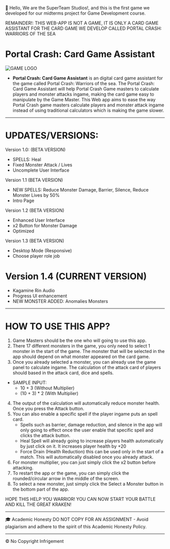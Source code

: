 👋 Hello, We are the SuperTeam Studios!, and this is the first game we developed for our midterms project for Game Development course.

REMAINDER!: THIS WEB-APP IS NOT A GAME, IT IS ONLY A CARD GAME ASSISTANT FOR THE CARD GAME WE DEVELOP CALLED PORTAL CRASH: WARRIORS OF THE SEA

# Portal Crash: Card Game Assistant
![GAME LOGO](https://github.com/Renzxs/Portal-Crash-Game-Assistant/assets/90491632/f4183de5-b76e-4eba-baee-e0ed221352a1)

- **Portal Crash: Card Game Assistant** is an digital card game assistant for the game called Portal Crash: Warriors of the sea. The Portal Crash: Card Game Assistant will help Portal Crash Game masters to calculate players and monster attacks ingame, making the card game easy to manipulate by the Game Master. This Web app aims to ease the way Portal Crash game masters calculate players and monster attack ingame instead of using traditional calculators which is making the game slower.

- - - -
# UPDATES/VERSIONS: 

Version 1.0: (BETA VERSION)
- SPELLS: Heal
- Fixed Monster Attack / Lives
- Uncomplete User Interface

Version 1.1 (BETA VERSION)
- NEW SPELLS: Reduce Monster Damage, Barrier, Silence, Reduce Monster Lives by 50%
- Intro Page

Version 1.2 (BETA VERSION)
- Enhanced User Interface
- x2 Button for Monster Damage
- Optimized

Version 1.3 (BETA VERSION)
- Desktop Mode (Responsive)
- Choose player role job

# Version 1.4 (CURRENT VERSION)
- Kagamine Rin Audio
- Progress UI enhancement
- NEW MONSTER ADDED: Anomalies Monsters

- - - -
# HOW TO USE THIS APP?
1. Game Masters should be the one who will going to use this app.
2. There 17 different monsters in the game, you only need to select 1 monster in the start of the game. The monster that will be selected in the app should depend on what monster appeared on the card game.
3. Once you already selected a monster, you can already use the game panel to calculate ingame. The calculation of the attack card of players should based in the attack card, dice and spells.
- SAMPLE INPUT:
   - 10 + 3 (Without Multiplier)
   - (10 + 3) * 2 (With Multiplier)
4. The output of the calculation will automatically reduce monster health. Once you press the Attack button.
5. You can also enable a specific spell if the player ingame puts an spell card.
    - Spells such as barrier, damage reduction, and silence in the app will only going to effect once the user enable that specific spell and clicks the attack button.
    - Heal Spell will already going to increase players health automatically by just click on it. It increases player health by +20
    - Force Drain (Health Reduction) this can be used only in the start of a match. This will automatically disabled once you already attack.
7. For monster multiplier, you can just simply click the x2 button before attacking.
8. To restart the app or the game, you can simply click the rounded/circular arrow in the middle of the screen.
9. To select a new monster, just simply click the Select a Monster button in the bottom part of the app.

HOPE THIS HELP YOU WARRIOR! YOU CAN NOW START YOUR BATTLE AND KILL THE GREAT KRAKEN!
- - - -
🎓 Academic Honesty
DO NOT COPY FOR AN ASSIGNMENT - Avoid plagiarism and adhere to the spirit of this Academic Honesty Policy.

- - - - 
&copy; No Copyright Infrigement







